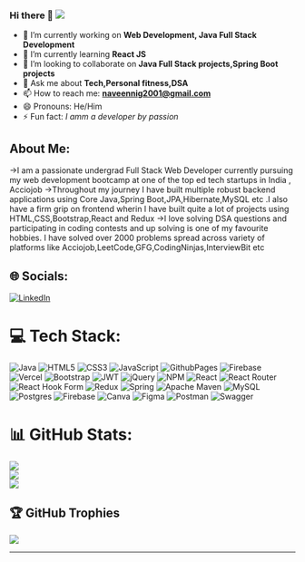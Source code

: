 ### Hi there 👋  [![](https://visitcount.itsvg.in/api?id=naveen-kk4&icon=5&color=6)](https://visitcount.itsvg.in)

- 🔭 I’m currently working on **Web Development, Java Full Stack Development**
- 🌱 I’m currently learning **React JS**
- 👯 I’m looking to collaborate on **Java Full Stack projects,Spring Boot projects**
- 💬 Ask me about **Tech,Personal fitness,DSA**
- 📫 How to reach me: **naveennig2001@gmail.com**
- 😄 Pronouns: He/Him
- ⚡ Fun fact: *I amm a developer by passion*


## About Me:
->I am a passionate undergrad Full Stack Web Developer currently pursuing my web development bootcamp at one of the top ed tech startups in India , Acciojob
->Throughout my journey I have built multiple robust backend applications using Core Java,Spring Boot,JPA,Hibernate,MySQL etc .I also have a firm grip on frontend wherin I have built quite a lot of projects using HTML,CSS,Bootstrap,React and Redux
->I love solving DSA questions and participating in coding contests and up solving is one of my favourite hobbies. I have solved over 2000 problems spread across variety of platforms like Acciojob,LeetCode,GFG,CodingNinjas,InterviewBit etc

## 🌐 Socials:
[![LinkedIn](https://img.shields.io/badge/LinkedIn-%230077B5.svg?logo=linkedin&logoColor=white)](https://linkedin.com/in/www.linkedin.com/in/naveen-k-) 

# 💻 Tech Stack:
![Java](https://img.shields.io/badge/java-%23ED8B00.svg?style=for-the-badge&logo=openjdk&logoColor=white) ![HTML5](https://img.shields.io/badge/html5-%23E34F26.svg?style=for-the-badge&logo=html5&logoColor=white) ![CSS3](https://img.shields.io/badge/css3-%231572B6.svg?style=for-the-badge&logo=css3&logoColor=white) ![JavaScript](https://img.shields.io/badge/javascript-%23323330.svg?style=for-the-badge&logo=javascript&logoColor=%23F7DF1E) ![GithubPages](https://img.shields.io/badge/github%20pages-121013?style=for-the-badge&logo=github&logoColor=white) ![Firebase](https://img.shields.io/badge/firebase-%23039BE5.svg?style=for-the-badge&logo=firebase) ![Vercel](https://img.shields.io/badge/vercel-%23000000.svg?style=for-the-badge&logo=vercel&logoColor=white) ![Bootstrap](https://img.shields.io/badge/bootstrap-%238511FA.svg?style=for-the-badge&logo=bootstrap&logoColor=white) ![JWT](https://img.shields.io/badge/JWT-black?style=for-the-badge&logo=JSON%20web%20tokens) ![jQuery](https://img.shields.io/badge/jquery-%230769AD.svg?style=for-the-badge&logo=jquery&logoColor=white) ![NPM](https://img.shields.io/badge/NPM-%23CB3837.svg?style=for-the-badge&logo=npm&logoColor=white) ![React](https://img.shields.io/badge/react-%2320232a.svg?style=for-the-badge&logo=react&logoColor=%2361DAFB) ![React Router](https://img.shields.io/badge/React_Router-CA4245?style=for-the-badge&logo=react-router&logoColor=white) ![React Hook Form](https://img.shields.io/badge/React%20Hook%20Form-%23EC5990.svg?style=for-the-badge&logo=reacthookform&logoColor=white) ![Redux](https://img.shields.io/badge/redux-%23593d88.svg?style=for-the-badge&logo=redux&logoColor=white) ![Spring](https://img.shields.io/badge/spring-%236DB33F.svg?style=for-the-badge&logo=spring&logoColor=white) ![Apache Maven](https://img.shields.io/badge/Apache%20Maven-C71A36?style=for-the-badge&logo=Apache%20Maven&logoColor=white) ![MySQL](https://img.shields.io/badge/mysql-%2300000f.svg?style=for-the-badge&logo=mysql&logoColor=white) ![Postgres](https://img.shields.io/badge/postgres-%23316192.svg?style=for-the-badge&logo=postgresql&logoColor=white) ![Firebase](https://img.shields.io/badge/Firebase-039BE5?style=for-the-badge&logo=Firebase&logoColor=white) ![Canva](https://img.shields.io/badge/Canva-%2300C4CC.svg?style=for-the-badge&logo=Canva&logoColor=white) ![Figma](https://img.shields.io/badge/figma-%23F24E1E.svg?style=for-the-badge&logo=figma&logoColor=white) ![Postman](https://img.shields.io/badge/Postman-FF6C37?style=for-the-badge&logo=postman&logoColor=white) ![Swagger](https://img.shields.io/badge/-Swagger-%23Clojure?style=for-the-badge&logo=swagger&logoColor=white)
# 📊 GitHub Stats:
![](https://github-readme-stats.vercel.app/api?username=naveen-kk4&theme=swift&hide_border=false&include_all_commits=true&count_private=true)<br/>
![](https://github-readme-streak-stats.herokuapp.com/?user=naveen-kk4&theme=swift&hide_border=false)<br/>
![](https://github-readme-stats.vercel.app/api/top-langs/?username=naveen-kk4&theme=swift&hide_border=false&include_all_commits=true&count_private=true&layout=compact)

## 🏆 GitHub Trophies
![](https://github-profile-trophy.vercel.app/?username=naveen-kk4&theme=monokai&no-frame=false&no-bg=false&margin-w=4)

---


<!-- Proudly created with GPRM ( https://gprm.itsvg.in ) -->
